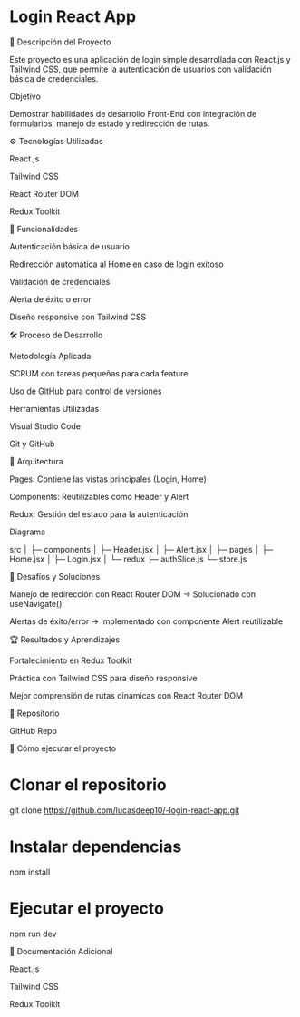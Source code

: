 # Login React App

📌 Descripción del Proyecto

Este proyecto es una aplicación de login simple desarrollada con React.js y Tailwind CSS, que permite la autenticación de usuarios con validación básica de credenciales.

Objetivo

Demostrar habilidades de desarrollo Front-End con integración de formularios, manejo de estado y redirección de rutas.

⚙️ Tecnologías Utilizadas

React.js

Tailwind CSS

React Router DOM

Redux Toolkit

🔑 Funcionalidades

Autenticación básica de usuario

Redirección automática al Home en caso de login exitoso

Validación de credenciales

Alerta de éxito o error

Diseño responsive con Tailwind CSS

🛠️ Proceso de Desarrollo

Metodología Aplicada

SCRUM con tareas pequeñas para cada feature

Uso de GitHub para control de versiones

Herramientas Utilizadas

Visual Studio Code

Git y GitHub

📐 Arquitectura

Pages: Contiene las vistas principales (Login, Home)

Components: Reutilizables como Header y Alert

Redux: Gestión del estado para la autenticación

Diagrama

src
│
├─ components
│   ├─ Header.jsx
│   ├─ Alert.jsx
│
├─ pages
│   ├─ Home.jsx
│   ├─ Login.jsx
│
└─ redux
    ├─ authSlice.js
    └─ store.js

🚀 Desafíos y Soluciones

Manejo de redirección con React Router DOM → Solucionado con useNavigate()

Alertas de éxito/error → Implementado con componente Alert reutilizable

🏆 Resultados y Aprendizajes

Fortalecimiento en Redux Toolkit

Práctica con Tailwind CSS para diseño responsive

Mejor comprensión de rutas dinámicas con React Router DOM

🔗 Repositorio

GitHub Repo

🎯 Cómo ejecutar el proyecto

# Clonar el repositorio
git clone https://github.com/lucasdeep10/-login-react-app.git

# Instalar dependencias
npm install

# Ejecutar el proyecto
npm run dev

📄 Documentación Adicional

React.js

Tailwind CSS

Redux Toolkit
